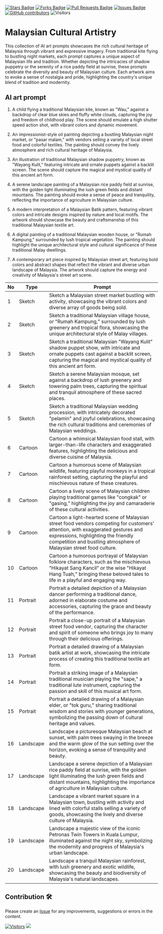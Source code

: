 <a href="https://github.com/drshahizan/Generative-AI-Playground/stargazers"><img src="https://img.shields.io/github/stars/drshahizan/Generative-AI-Playground" alt="Stars Badge"/></a>
<a href="https://github.com/drshahizan/Generative-AI-Playground/network/members"><img src="https://img.shields.io/github/forks/drshahizan/Generative-AI-Playground" alt="Forks Badge"/></a>
<a href="https://github.com/drshahizan/Generative-AI-Playground/pulls"><img src="https://img.shields.io/github/issues-pr/drshahizan/Generative-AI-Playground" alt="Pull Requests Badge"/></a>
<a href="https://github.com/drshahizan/Generative-AI-Playground"><img src="https://img.shields.io/github/issues/drshahizan/Generative-AI-Playground" alt="Issues Badge"/></a>
<a href="https://github.com/drshahizan/Generative-AI-Playground/graphs/contributors"><img alt="GitHub contributors" src="https://img.shields.io/github/contributors/drshahizan/Generative-AI-Playground?color=2b9348"></a>
![Visitors](https://api.visitorbadge.io/api/visitors?path=https%3A%2F%2Fgithub.com%2Fdrshahizan%2Generative-AI-Playground&labelColor=%23d9e3f0&countColor=%23697689&style=flat)

# Malaysian Cultural Artistry

This collection of AI art prompts showcases the rich cultural heritage of Malaysia through vibrant and expressive imagery. From traditional kite flying to bustling night markets, each prompt captures a unique aspect of Malaysian life and tradition. Whether depicting the intricacies of shadow puppetry or the serenity of a rice paddy field at sunrise, these prompts celebrate the diversity and beauty of Malaysian culture. Each artwork aims to evoke a sense of nostalgia and pride, highlighting the country's unique blend of tradition and modernity.

## AI art prompt

1. A child flying a traditional Malaysian kite, known as "Wau," against a backdrop of clear blue skies and fluffy white clouds, capturing the joy and freedom of childhood play. The scene should emulate a high shutter speed action shot, with vibrant colors and dynamic movement.

2. An impressionist-style oil painting depicting a bustling Malaysian night market, or "pasar malam," with vendors selling a variety of local street food and colorful textiles. The painting should convey the lively atmosphere and rich cultural heritage of Malaysia.

3. An illustration of traditional Malaysian shadow puppetry, known as "Wayang Kulit," featuring intricate and ornate puppets against a backlit screen. The scene should capture the magical and mystical quality of this ancient art form.

4. A serene landscape painting of a Malaysian rice paddy field at sunrise, with the golden light illuminating the lush green fields and distant mountains. The painting should evoke a sense of peace and tranquility, reflecting the importance of agriculture in Malaysian culture.

5. A modern interpretation of a Malaysian Batik pattern, featuring vibrant colors and intricate designs inspired by nature and local motifs. The artwork should showcase the beauty and craftsmanship of this traditional Malaysian textile art.

6. A digital painting of a traditional Malaysian wooden house, or "Rumah Kampung," surrounded by lush tropical vegetation. The painting should highlight the unique architectural style and cultural significance of these traditional Malay dwellings.

7. A contemporary art piece inspired by Malaysian street art, featuring bold colors and abstract shapes that reflect the vibrant and diverse urban landscape of Malaysia. The artwork should capture the energy and creativity of Malaysia's street art scene.

| No | Type            | Prompt                                                                                                                                                                                                                                                                                                                                                                                                                                                                                                                                                                                                                                                                                                                                                           |
|----|-----------------|------------------------------------------------------------------------------------------------------------------------------------------------------------------------------------------------------------------------------------------------------------------------------------------------------------------------------------------------------------------------------------------------------------------------------------------------------------------------------------------------------------------------------------------------------------------------------------------------------------------------------------------------------------------------------------------------------------------------------------------------------------------|
| 1  | Sketch          | Sketch a Malaysian street market bustling with activity, showcasing the vibrant colors and diverse array of goods being sold. |
| 2  | Sketch          | Sketch a traditional Malaysian village house, or "Rumah Kampung," surrounded by lush greenery and tropical flora, showcasing the unique architectural style of Malay villages. |
| 3  | Sketch          | Sketch a traditional Malaysian "Wayang Kulit" shadow puppet show, with intricate and ornate puppets cast against a backlit screen, capturing the magical and mystical quality of this ancient art form. |
| 4  | Sketch          | Sketch a serene Malaysian mosque, set against a backdrop of lush greenery and towering palm trees, capturing the spiritual and tranquil atmosphere of these sacred places. |
| 5  | Sketch          | Sketch a traditional Malaysian wedding procession, with intricately decorated "pelamin" and joyful celebrations, showcasing the rich cultural traditions and ceremonies of Malaysian weddings. |
| 6  | Cartoon         | Cartoon a whimsical Malaysian food stall, with larger-than-life characters and exaggerated features, highlighting the delicious and diverse cuisine of Malaysia. |
| 7  | Cartoon         | Cartoon a humorous scene of Malaysian wildlife, featuring playful monkeys in a tropical rainforest setting, capturing the playful and mischievous nature of these creatures. |
| 8  | Cartoon         | Cartoon a lively scene of Malaysian children playing traditional games like "congkak" or "gasing," highlighting the joy and camaraderie of these cultural activities. |
| 9  | Cartoon         | Cartoon a light-hearted scene of Malaysian street food vendors competing for customers' attention, with exaggerated gestures and expressions, highlighting the friendly competition and bustling atmosphere of Malaysian street food culture. |
| 10 | Cartoon         | Cartoon a humorous portrayal of Malaysian folklore characters, such as the mischievous "Hikayat Sang Kancil" or the wise "Hikayat Hang Tuah," bringing these beloved tales to life in a playful and engaging way. |
| 11 | Portrait        | Portrait a detailed depiction of a Malaysian dancer performing a traditional dance, adorned in elaborate costume and accessories, capturing the grace and beauty of the performance. |
| 12 | Portrait        | Portrait a close-up portrait of a Malaysian street food vendor, capturing the character and spirit of someone who brings joy to many through their delicious offerings. |
| 13 | Portrait        | Portrait a detailed drawing of a Malaysian batik artist at work, showcasing the intricate process of creating this traditional textile art form. |
| 14 | Portrait        | Portrait a striking image of a Malaysian traditional musician playing the "sape," a traditional lute instrument, capturing the passion and skill of this musical art form. |
| 15 | Portrait        | Portrait a detailed drawing of a Malaysian elder, or "tok guru," sharing traditional wisdom and stories with younger generations, symbolizing the passing down of cultural heritage and values. |
| 16 | Landscape       | Landscape a picturesque Malaysian beach at sunset, with palm trees swaying in the breeze and the warm glow of the sun setting over the horizon, evoking a sense of tranquility and beauty. |
| 17 | Landscape       | Landscape a serene depiction of a Malaysian rice paddy field at sunrise, with the golden light illuminating the lush green fields and distant mountains, highlighting the importance of agriculture in Malaysian culture. |
| 18 | Landscape       | Landscape a vibrant market square in a Malaysian town, bustling with activity and lined with colorful stalls selling a variety of goods, showcasing the lively and diverse culture of Malaysia. |
| 19 | Landscape       | Landscape a majestic view of the iconic Petronas Twin Towers in Kuala Lumpur, illuminated against the night sky, symbolizing the modernity and progress of Malaysia's urban landscape. |
| 20 | Landscape       | Landscape a tranquil Malaysian rainforest, with lush greenery and exotic wildlife, showcasing the beauty and biodiversity of Malaysia's natural landscapes. |

## Contribution 🛠️
Please create an [Issue](https://github.com/drshahizan/Generative-AI-Playground/issues) for any improvements, suggestions or errors in the content.

[![Visitors](https://api.visitorbadge.io/api/visitors?path=https%3A%2F%2Fgithub.com%2Fdrshahizan&labelColor=%23697689&countColor=%23555555&style=plastic)](https://visitorbadge.io/status?path=https%3A%2F%2Fgithub.com%2Fdrshahizan)
![](https://hit.yhype.me/github/profile?user_id=81284918)


